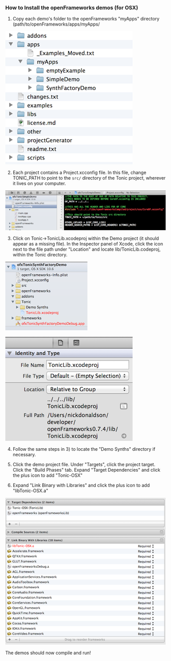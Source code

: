### How to Install the openFrameworks demos (for OSX)

1) Copy each demo's folder to the openFrameworks "myApps" directory (path/to/openFrameworks/apps/myApps/

![copy demos](http://github.com/TonicAudio/TonicDocs/blob/master/screenshots/oF_install_instructions/copy_oF_demos.png?raw=true)

2) Each project contains a Project.xcconfig file. In this file, change TONIC_PATH to point to the `src/` directory of
the Tonic project, wherever it lives on your computer.

![tonic path](http://github.com/TonicAudio/TonicDocs/blob/master/screenshots/oF_install_instructions/set_tonic_path.png?raw=true)

3) Click on Tonic->TonicLib.xcodeproj within the Demo project (it should appear as a missing file). In the Inspector panel of Xcode, click the icon next to the file path under
"Location" and locate lib/TonicLib.codeproj, within the Tonic directory.

![library file](http://github.com/TonicAudio/TonicDocs/blob/master/screenshots/oF_install_instructions/tonic_lib_loc.png?raw=true)
<br><br>
![library location](http://github.com/TonicAudio/TonicDocs/blob/master/screenshots/oF_install_instructions/find_tonic_lib.png?raw=true)

4) Follow the same steps in 3) to locate the "Demo Synths" directory if necessary.

5) Click the demo project file. Under "Targets", click the project target. Click the "Build Phases" tab. Expand "Target Dependencies" and click the plus icon to add "Tonic-OSX"

6) Expand "Link Binary with Libraries" and click the plus icon to add "libTonic-OSX.a"

![dependencies](http://github.com/TonicAudio/TonicDocs/blob/master/screenshots/oF_install_instructions/add_dependencies.png?raw=true)


The demos should now compile and run! 
